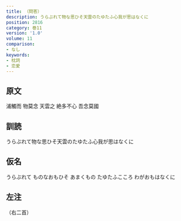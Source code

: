 ```yaml
---
title: （問答）
description: うらぶれて物な思ひそ天雲のたゆたふ心我が思はなくに
position: 2816
category: 巻11
version: '1.0'
volume: 11
comparison:
- なし
keywords:
- 枕詞
- 恋愛
---
```


## 原文

浦觸而 物莫念 天雲之 絶多不心 吾念莫國

## 訓読

うらぶれて物な思ひそ天雲のたゆたふ心我が思はなくに

## 仮名

うらぶれて ものなおもひそ あまくもの たゆたふこころ わがおもはなくに

## 左注

（右二首）
